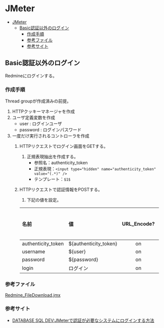 # JMeter

- [JMeter](#jmeter)
  - [Basic認証以外のログイン](#basic認証以外のログイン)
    - [作成手順](#作成手順)
    - [参考ファイル](#参考ファイル)
    - [参考サイト](#参考サイト)

## Basic認証以外のログイン

Redmineにログインする。

### 作成手順

Thread groupが作成済みの前提。

1. HTTPクッキーマネージャを作成
2. ユーザ定義変数を作成
   - user : ログインユーザ
   - password : ログインパスワード
3. 一度だけ実行されるコントローラを作成
   1. HTTPリクエストでログイン画面をGETする。
      1. 正規表現抽出を作成する。
         - 参照名：authenticity_token
         - 正規表現：```<input type="hidden" name="authenticity_token" value="(.*)" />```
         - テンプレート：```$1$```
   2. HTTPリクエストで認証情報をPOSTする。
      1. 下記の値を設定。

        | 名前 | 値 | URL_Encode? | Content-Type | 統合含む? |
        | :-- | :-- | :--: | :-- | :--: |
        | authenticity_token | ${authenticity_token} | on | text/plain | on |
        | username | ${user} | on | text/plain | on |
        | password | ${password} | on | text/plain | on |
        | login | ログイン | on | text/plain | on |

### 参考ファイル

[Redmine_FileDownload.jmx](./Redmine_FileDownload.jmx)

### 参考サイト

- [DATABASE SQL DEV:JMeterで認証が必要なシステムにログインする方法](http://ichannel.tokyo/technoracle/jmeter%E3%81%A7%E8%AA%8D%E8%A8%BC%E3%81%8C%E5%BF%85%E8%A6%81%E3%81%AA%E3%82%B7%E3%82%B9%E3%83%86%E3%83%A0%E3%81%AB%E3%83%AD%E3%82%B0%E3%82%A4%E3%83%B3%E3%81%99%E3%82%8B%E6%96%B9%E6%B3%95/4555/#%E3%83%96%E3%83%A9%E3%82%A6%E3%82%B6%E3%81%A7%E6%93%8D%E4%BD%9C%E3%81%97%E3%81%9F%E5%A0%B4%E5%90%88%E3%81%AE%E3%82%A4%E3%83%A1%E3%83%BC%E3%82%B8)